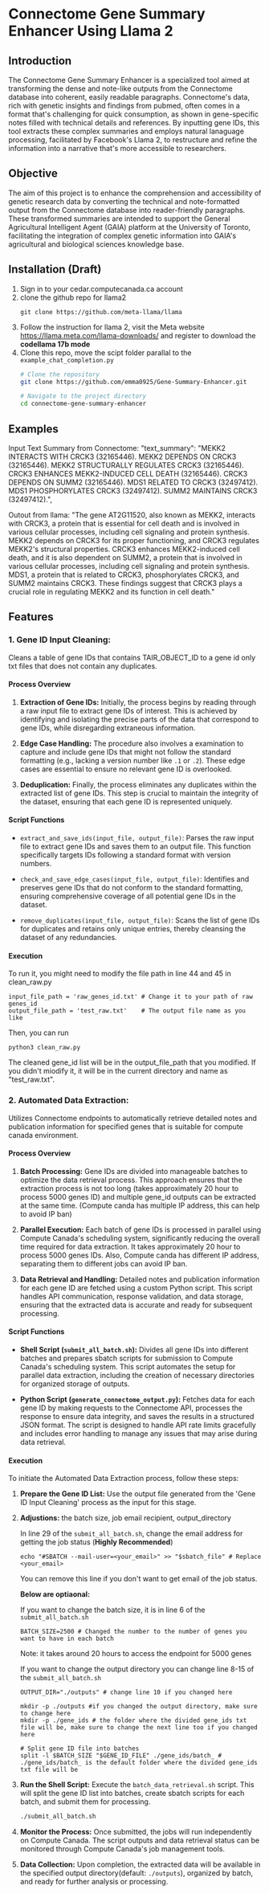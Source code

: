 # Connectome Gene Summary Enhancer Using Llama 2

## Introduction

The Connectome Gene Summary Enhancer is a specialized tool aimed at transforming the dense and note-like outputs from the Connectome database into coherent, easily readable paragraphs. Connectome's data, rich with genetic insights and findings from pubmed, often comes in a format that's challenging for quick consumption, as shown in gene-specific notes filled with technical details and references. By inputting gene IDs, this tool extracts these complex summaries and employs natural lanaguage processing, facilitated by Facebook's Llama 2, to restructure and refine the information into a narrative that's more accessible to researchers.

## Objective

The aim of this project is to enhance the comprehension and accessibility of genetic research data by converting the technical and note-formatted output from the Connectome database into reader-friendly paragraphs. These transformed summaries are intended to support the General Agricultural Intelligent Agent (GAIA) platform at the University of Toronto, facilitating the integration of complex genetic information into GAIA's agricultural and biological sciences knowledge base.

## Installation (Draft)
1. Sign in to your cedar.computecanada.ca account
2. clone the github repo for llama2
   ```
   git clone https://github.com/meta-llama/llama
   ```
3. Follow the instruction for llama 2, visit the Meta website https://llama.meta.com/llama-downloads/ and register to download the **codellama 17b mode**
4. Clone this repo, move the scipt folder parallal to the `example_chat_completion.py`
   ```bash
   # Clone the repository
   git clone https://github.com/emma0925/Gene-Summary-Enhancer.git
   
   # Navigate to the project directory
   cd connectome-gene-summary-enhancer
   ```
## Examples

Input Text Summary from Connectome:
"text_summary": "MEKK2 INTERACTS WITH CRCK3 (32165446). MEKK2 DEPENDS ON CRCK3 (32165446). MEKK2 STRUCTURALLY REGULATES CRCK3 (32165446). CRCK3 ENHANCES MEKK2-INDUCED CELL DEATH (32165446). CRCK3 DEPENDS ON SUMM2 (32165446). MDS1 RELATED TO CRCK3 (32497412). MDS1 PHOSPHORYLATES CRCK3 (32497412). SUMM2 MAINTAINS CRCK3 (32497412).",

Outout from llama:
"The gene AT2G11520, also known as MEKK2, interacts with CRCK3, a protein that is essential for cell death and is involved in various cellular processes, including cell signaling and protein synthesis. MEKK2 depends on CRCK3 for its proper functioning, and CRCK3 regulates MEKK2's structural properties. CRCK3 enhances MEKK2-induced cell death, and it is also dependent on SUMM2, a protein that is involved in various cellular processes, including cell signaling and protein synthesis. MDS1, a protein that is related to CRCK3, phosphorylates CRCK3, and SUMM2 maintains CRCK3. These findings suggest that CRCK3 plays a crucial role in regulating MEKK2 and its function in cell death."


## Features

### 1. Gene ID Input Cleaning:
Cleans a table of gene IDs that contains TAIR_OBJECT_ID to a gene id only txt files that does not contain any duplicates.
#### Process Overview

1. **Extraction of Gene IDs:** Initially, the process begins by reading through a raw input file to extract gene IDs of interest. This is achieved by identifying and isolating the precise parts of the data that correspond to gene IDs, while disregarding extraneous information.

2. **Edge Case Handling:** The procedure also involves a examination to capture and include gene IDs that might not follow the standard formatting (e.g., lacking a version number like `.1` or `.2`). These edge cases are essential to ensure no relevant gene ID is overlooked.

3. **Deduplication:** Finally, the process eliminates any duplicates within the extracted list of gene IDs. This step is crucial to maintain the integrity of the dataset, ensuring that each gene ID is represented uniquely.

#### Script Functions

- `extract_and_save_ids(input_file, output_file)`: Parses the raw input file to extract gene IDs and saves them to an output file. This function specifically targets IDs following a standard format with version numbers.

- `check_and_save_edge_cases(input_file, output_file)`: Identifies and preserves gene IDs that do not conform to the standard formatting, ensuring comprehensive coverage of all potential gene IDs in the dataset.

- `remove_duplicates(input_file, output_file)`: Scans the list of gene IDs for duplicates and retains only unique entries, thereby cleansing the dataset of any redundancies.

#### Execution
To run it, you might need to modify the file path in line 44 and 45 in clean_raw.py
```
input_file_path = 'raw_genes_id.txt' # Change it to your path of raw genes_id
output_file_path = 'test_raw.txt'    # The output file name as you like
```
Then, you can run
```
python3 clean_raw.py
```
The cleaned gene_id list will be in the output_file_path that you modified. If you didn't miodify it, it will be in the current directory and name as "test_raw.txt".

### 2. Automated Data Extraction:
Utilizes Connectome endpoints to automatically retrieve detailed notes and publication information for specified genes that is suitable for compute canada environment.

#### Process Overview

1. **Batch Processing:** Gene IDs are divided into manageable batches to optimize the data retrieval process. This approach ensures that the extraction process is not too long (takes approximately 20 hour to process 5000 genes ID) and multiple gene_id outputs can be extracted at the same time. (Compute canda has multiple IP address, this can help to avoid IP ban)
   
2. **Parallel Execution:** Each batch of gene IDs is processed in parallel using Compute Canada's scheduling system, significantly reducing the overall time required for data extraction. It takes approximately 20 hour to process 5000 genes IDs. Also, Compute canda has different IP address, separating them to different jobs can avoid IP ban.

3. **Data Retrieval and Handling:** Detailed notes and publication information for each gene ID are fetched using a custom Python script. This script handles API communication, response validation, and data storage, ensuring that the extracted data is accurate and ready for subsequent processing.

#### Script Functions

- **Shell Script (`submit_all_batch.sh`):** Divides all gene IDs into different batches and prepares sbatch scripts for submission to Compute Canada's scheduling system. This script automates the setup for parallel data extraction, including the creation of necessary directories for organized storage of outputs.

- **Python Script (`generate_connectome_output.py`):** Fetches data for each gene ID by making requests to the Connectome API, processes the response to ensure data integrity, and saves the results in a structured JSON format. The script is designed to handle API rate limits gracefully and includes error handling to manage any issues that may arise during data retrieval.

#### Execution

To initiate the Automated Data Extraction process, follow these steps:

1. **Prepare the Gene ID List:** Use the output file generated from the 'Gene ID Input Cleaning' process as the input for this stage.

2. **Adjustions:** the batch size, job email recipient, output_directory

    In line 29 of the `submit_all_batch.sh`, change the email address for getting the job status (**Highly Recommended**)
    ```
    echo "#SBATCH --mail-user=<your_email>" >> "$sbatch_file" # Replace <your_email>
    ```
    You can remove this line if you don't want to get email of the job status.

    **Below are optiaonal:**
   
    If you want to change the batch size, it is in line 6 of the `submit_all_batch.sh`
    ```
    BATCH_SIZE=2500 # Changed the number to the number of genes you want to have in each batch
    ```
    Note: it takes around 20 hours to access the endpoint for 5000 genes

    If you want to change the output directory you can change line 8-15 of the `submit_all_batch.sh`
    ```
    OUTPUT_DIR="./outputs" # change line 10 if you changed here

    mkdir -p ./outputs #if you changed the output directory, make sure to change here
    mkdir -p ./gene_ids # the folder where the divided gene_ids txt file will be, make sure to change the next line too if you changed here

    # Split gene ID file into batches
    split -l $BATCH_SIZE "$GENE_ID_FILE" ./gene_ids/batch_ # ./gene_ids/batch_ is the default folder where the divided gene_ids txt file will be
    ```

4. **Run the Shell Script:** Execute the `batch_data_retrieval.sh` script. This will split the gene ID list into batches, create sbatch scripts for each batch, and submit them for processing.

    ```bash
    ./submit_all_batch.sh
    ```

3. **Monitor the Process:** Once submitted, the jobs will run independently on Compute Canada. The script outputs and data retrieval status can be monitored through Compute Canada's job management tools.

4. **Data Collection:** Upon completion, the extracted data will be available in the specified output directory(default: `./outputs`), organized by batch, and ready for further analysis or processing.

